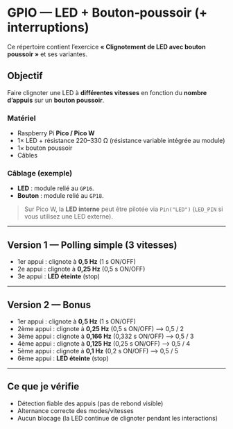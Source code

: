 # GPIO — LED + Bouton‑poussoir (+ interruptions)

Ce répertoire contient l’exercice **« Clignotement de LED avec bouton poussoir »** et ses variantes.

## Objectif
Faire clignoter une LED à **différentes vitesses** en fonction du **nombre d’appuis** sur un **bouton poussoir**.

### Matériel
- Raspberry Pi **Pico / Pico W**
- 1× LED + résistance 220–330 Ω (résistance variable intégrée au module)
- 1× bouton poussoir
- Câbles

### Câblage (exemple)
- **LED** : module relié au `GP16`.  
- **Bouton** : module relié au `GP18`.

> Sur Pico W, la **LED interne** peut être pilotée via `Pin("LED")` (`LED_PIN` si vous utilisez une LED externe).

---

## Version 1 — Polling simple (3 vitesses)

- 1er appui : clignote à **0,5 Hz**  (1 s ON/OFF)  
- 2e appui  : clignote à **0,25 Hz** (0,5 s ON/OFF)
- 3e appui  : **LED éteinte**        (stop)

---

## Version 2 — Bonus
 
- 1er appui  : clignote à **0,5 Hz**    (1 s ON/OFF)
- 2ème appui : clignote à **0,25 Hz**  (0,5 s ON/OFF)    --> 0,5 / 2
- 3ème appui : clignote à **0,166 Hz** (0,332 s ON/OFF) --> 0,5 / 3
- 4ème appui : clignote à **0,125 Hz** (0,25 s ON/OFF)  --> 0,5 / 4
- 5ème appui : clignote à **0,1 Hz**   (0,2 s ON/OFF)     --> 0,5 / 5
- 6ème appui : **LED éteinte**         (stop)

---

## Ce que je vérifie
- Détection fiable des appuis (pas de rebond visible)  
- Alternance correcte des modes/vitesses  
- Aucun blocage (la LED continue de clignoter pendant les interactions)

